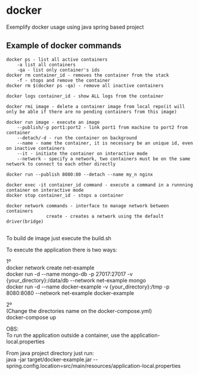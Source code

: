 # docker
Exemplify docker usage using java spring based project

## Example of docker commands
```
docker ps - list all active containers
	-a list all containers
	-qa - list only container's ids
docker rm container_id - removes the container from the stack
	-f - stops and remove the container
docker rm $(docker ps -qa) - remove all inactive containers

docker logs container_id - show ALL logs from the container

docker rmi image - delete a container image from local repo(it will only be able if there are no pending containers from this image)

docker run image - execute an image
	--publish/-p port1:port2 - link port1 from machine to port2 from container
	--detach/-d - run the container on background
	--name - name the container, it is necessary be an unique id, even on inactive containers
	--it - initiate the container on interactive mode
	--network - specify a network, two containers must be on the same network to connect to each other directly
	
docker run --publish 8080:80 --detach --name my_n nginx

docker exec -it container_id command - execute a command in a runnning container on interactive mode
docker stop container_id - stops a container

docker network commands - interface to manage network between containers
			   create - creates a network using the default driver(bridge)
```
##
To build de image just execute the build.sh  

To execute the application there is two ways:  

1º  
docker network create net-example  
docker run -d --name mongo-db -p 27017:27017 -v {your_directory}:/data/db --network net-example mongo  
docker run -d --name docker-example -v {your_directory}:/tmp -p 8080:8080 --network net-example docker-example  

2º  
(Change the directories name on the docker-compose.yml)  
docker-compose up

OBS:  
To run the application outside a container, use the application-local.properties  
  
From java project directory just run:  
java -jar target/docker-example.jar --spring.config.location=src/main/resources/application-local.properties
